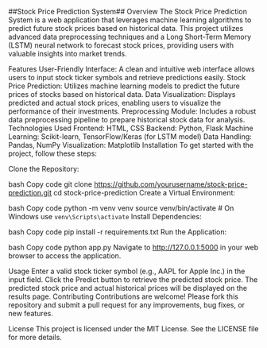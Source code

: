 ##Stock Price Prediction System##
Overview
The Stock Price Prediction System is a web application that leverages machine learning algorithms to predict future stock prices based on historical data. This project utilizes advanced data preprocessing techniques and a Long Short-Term Memory (LSTM) neural network to forecast stock prices, providing users with valuable insights into market trends.

Features
User-Friendly Interface: A clean and intuitive web interface allows users to input stock ticker symbols and retrieve predictions easily.
Stock Price Prediction: Utilizes machine learning models to predict the future prices of stocks based on historical data.
Data Visualization: Displays predicted and actual stock prices, enabling users to visualize the performance of their investments.
Preprocessing Module: Includes a robust data preprocessing pipeline to prepare historical stock data for analysis.
Technologies Used
Frontend: HTML, CSS
Backend: Python, Flask
Machine Learning: Scikit-learn, TensorFlow/Keras (for LSTM model)
Data Handling: Pandas, NumPy
Visualization: Matplotlib
Installation
To get started with the project, follow these steps:

Clone the Repository:

bash
Copy code
git clone https://github.com/yourusername/stock-price-prediction.git
cd stock-price-prediction
Create a Virtual Environment:

bash
Copy code
python -m venv venv
source venv/bin/activate  # On Windows use `venv\Scripts\activate`
Install Dependencies:

bash
Copy code
pip install -r requirements.txt
Run the Application:

bash
Copy code
python app.py
Navigate to http://127.0.0.1:5000 in your web browser to access the application.

Usage
Enter a valid stock ticker symbol (e.g., AAPL for Apple Inc.) in the input field.
Click the Predict button to retrieve the predicted stock price.
The predicted stock price and actual historical prices will be displayed on the results page.
Contributing
Contributions are welcome! Please fork this repository and submit a pull request for any improvements, bug fixes, or new features.

License
This project is licensed under the MIT License. See the LICENSE file for more details.
